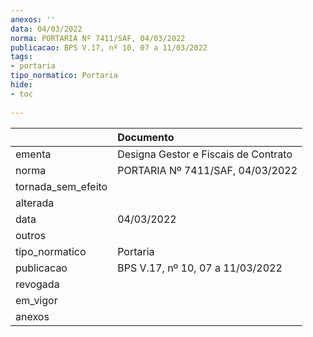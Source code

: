 ```yaml
---
anexos: ''
data: 04/03/2022
norma: PORTARIA Nº 7411/SAF, 04/03/2022
publicacao: BPS V.17, nº 10, 07 a 11/03/2022
tags:
- portaria
tipo_normatico: Portaria
hide: 
- toc 
 
---
```


|                    | Documento                            |
|:-------------------|:-------------------------------------|
| ementa             | Designa Gestor e Fiscais de Contrato |
| norma              | PORTARIA Nº 7411/SAF, 04/03/2022     |
| tornada_sem_efeito |                                      |
| alterada           |                                      |
| data               | 04/03/2022                           |
| outros             |                                      |
| tipo_normatico     | Portaria                             |
| publicacao         | BPS V.17, nº 10, 07 a 11/03/2022     |
| revogada           |                                      |
| em_vigor           |                                      |
| anexos             |                                      |